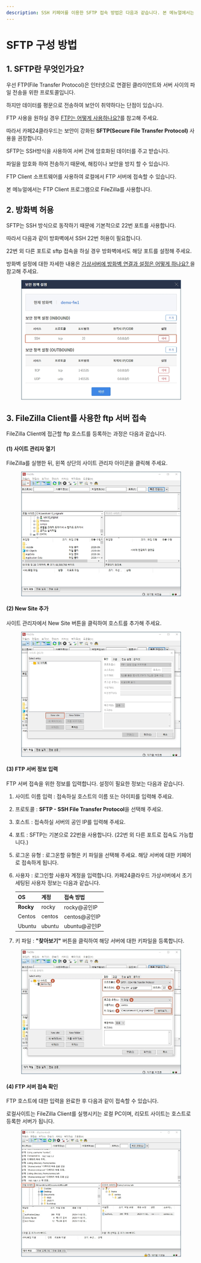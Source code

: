 ```yaml
---
description: SSH 키페어를 이용한 SFTP 접속 방법은 다음과 같습니다. 본 메뉴얼에서는 FTP 소프트웨어로 FileZilla를 사용합니다.
---
```


# SFTP 구성 방법

## 1. SFTP란 무엇인가요?

우선 FTP(File Transfer Protocol)은 인터넷으로 연결된 클라이언트와 서버 사이의 파일 전송을 위한 프로토콜입니다.

하지만 데이터를 평문으로 전송하여 보안이 취약하다는 단점이 있습니다.

FTP 사용을 원하실 경우 [FTP는 어떻게 사용하나요?](ftp.md)를 참고해 주세요.



&#x20;따라서 카페24클라우드는 보안이 강화된 **SFTP(Secure File Transfer Protocol)** 사용을 권장합니다.

SFTP는 SSH방식을 사용하여 서버 간에 암호화된 데이터를 주고 받습니다.

파일을 암호화 하여 전송하기 때문에, 해킹이나 보안을 방지 할 수 있습니다.



FTP Client 소프트웨어를 사용하여 로컬에서 FTP 서버에 접속할 수 있습니다.

본 메뉴얼에서는 FTP Client 프로그램으로 FileZilla를 사용합니다.





## 2. 방화벽 허용

SFTP는 SSH 방식으로 동작하기 때문에 기본적으로 22번 포트를 사용합니다.&#x20;

따라서 다음과 같이 방화벽에서 SSH 22번 허용이 필요합니다.

22번 외 다른 포트로 sftp 접속을 하실 경우 방화벽에서도 해당 포트를 설정해 주세요.



방화벽 설정에 대한 자세한 내용은 [가상서버에 방화벽 연결과 설정은 어떻게 하나요? ](../../../security/security/config.md)을 참고해 주세요.

<figure><img src="../../../.gitbook/assets/image.png" alt=""><figcaption></figcaption></figure>



## 3. FileZilla Client를 사용한 ftp 서버 접속

FileZilla Client에 접근할 ftp 호스트를 등록하는 과정은 다음과 같습니다.

#### (1) 사이트 관리자 열기

FileZilla를 실행한 뒤, 왼쪽 상단의 사이트 관리자 아이콘을 클릭해 주세요.

<figure><img src="../../../.gitbook/assets/image (2).png" alt=""><figcaption></figcaption></figure>

#### (2) New Site 추가

사이트 관리자에서 New Site 버튼을 클릭하여 호스트를 추가해 주세요.

<figure><img src="../../../.gitbook/assets/image (3).png" alt=""><figcaption></figcaption></figure>



#### (3) FTP 서버 정보 입력

FTP 서버 접속을 위한 정보를 입력합니다. 설정이 필요한 정보는 다음과 같습니다.&#x20;

1. 사이트 이름 입력 : 접속하실 호스트의 이름 또는 아이피를 입력해 주세요.
2. 프로토콜 : **SFTP - SSH File Transfer Protocol**을 선택해 주세요.&#x20;
3. 호스트 : 접속하실 서버의 공인 IP를 입력해 주세요.
4. 포트 : SFTP는 기본으로 22번을 사용합니다. (22번 외 다른 포트로 접속도 가능합니다.)
5. 로그온 유형 : 로그온할 유형은 키 파일을 선택해 주세요. 해당 서버에 대한 키페어로 접속하게 됩니다.
6.  사용자 : 로그인할 사용자 계정을 입력합니다. 카페24클라우드 가상서버에서 초기 세팅된 사용자 정보는 다음과 같습니다. &#x20;

    | OS        | 계정     | 접속 방법       |
    | --------- | ------ | ----------- |
    | **Rocky** | rocky  | rocky@공인IP  |
    | Centos    | centos | centos@공인IP |
    | Ubuntu    | ubuntu | ubuntu@공인IP |


7. 키 파일 : **"찾아보기"** 버튼을 클릭하여 해당 서버에 대한 키파일을 등록합니다.

<figure><img src="../../../.gitbook/assets/image (6).png" alt=""><figcaption></figcaption></figure>



#### (4) FTP 서버 접속 확인

FTP 호스트에 대한 입력을 완료한 후 다음과 같이 접속할 수 있습니다.&#x20;

로컬사이트는 FileZilla Client를 실행시키는 로컬 PC이며, 리모트 사이트는 호스트로 등록한 서버가 됩니다.

<figure><img src="../../../.gitbook/assets/image (8).png" alt=""><figcaption></figcaption></figure>



